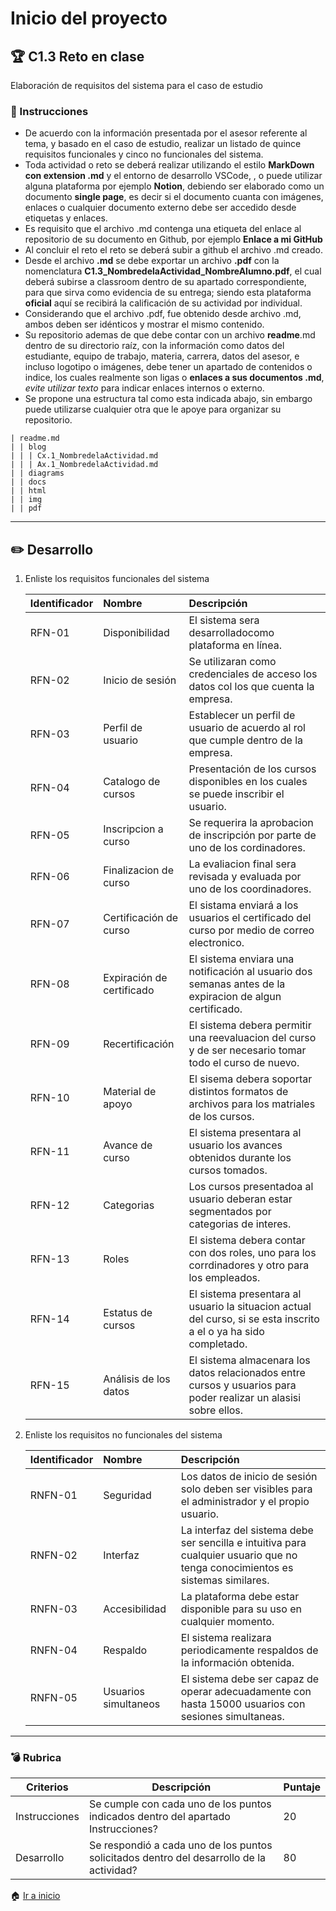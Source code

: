 # Inicio del proyecto

## :trophy: C1.3 Reto en clase

Elaboración de requisitos del sistema para el caso de estudio

### :blue_book: Instrucciones

- De acuerdo con la información presentada por el asesor referente al tema, y basado en el caso de estudio, realizar un listado de quince requisitos funcionales y cinco no funcionales del sistema.
- Toda actividad o reto se deberá realizar utilizando el estilo **MarkDown con extension .md** y el entorno de desarrollo VSCode, , o puede utilizar alguna plataforma por ejemplo **Notion**, debiendo ser elaborado como un documento **single page**, es decir si el documento cuanta con imágenes, enlaces o cualquier documento externo debe ser accedido desde etiquetas y enlaces.
- Es requisito que el archivo .md contenga una etiqueta del enlace al repositorio de su documento en Github, por ejemplo **Enlace a mi GitHub**
- Al concluir el reto el reto se deberá subir a github el archivo .md creado.
- Desde el archivo **.md** se debe exportar un archivo **.pdf** con la nomenclatura **C1.3_NombredelaActividad_NombreAlumno.pdf**, el cual deberá subirse a classroom dentro de su apartado correspondiente, para que sirva como evidencia de su entrega; siendo esta plataforma **oficial** aquí se recibirá la calificación de su actividad por individual.
- Considerando que el archivo .pdf, fue obtenido desde archivo .md, ambos deben ser idénticos y mostrar el mismo contenido.
- Su repositorio ademas de que debe contar con un archivo **readme**.md dentro de su directorio raíz, con la información como datos del estudiante, equipo de trabajo, materia, carrera, datos del asesor, e incluso logotipo o imágenes, debe tener un apartado de contenidos o indice, los cuales realmente son ligas o **enlaces a sus documentos .md**, _evite utilizar texto_ para indicar enlaces internos o externo.
- Se propone una estructura tal como esta indicada abajo, sin embargo puede utilizarse cualquier otra que le apoye para organizar su repositorio.

```
| readme.md
| | blog
| | | Cx.1_NombredelaActividad.md
| | | Ax.1_NombredelaActividad.md
| | diagrams
| | docs
| | html
| | img
| | pdf    
```

___

## :pencil2: Desarrollo

1. Enliste los requisitos funcionales del sistema
   
    Identificador | Nombre | Descripción | 
    :--|:--|:--
    RFN-01|Disponibilidad|El sistema sera desarrolladocomo plataforma en línea.
    RFN-02|Inicio de sesión|Se utilizaran como credenciales de acceso los datos col los que cuenta la empresa.
    RFN-03|Perfil de usuario|Establecer un perfil de usuario de acuerdo al rol que cumple dentro de la empresa.
    RFN-04|Catalogo de cursos|Presentación de los cursos disponibles en los cuales se puede inscribir el usuario.
    RFN-05|Inscripcion a curso|Se requerira la aprobacion de inscripción por parte de uno de los cordinadores.
    RFN-06|Finalizacion de curso|La evaliacion final sera revisada y evaluada por uno de los coordinadores.
    RFN-07|Certificación de curso|El sistama enviará a los usuarios el certificado del curso por medio de correo electronico.
    RFN-08|Expiración de certificado|El sistema enviara una notificación al usuario dos semanas antes de la expiracion de algun certificado.
    RFN-09|Recertificación|El sistema debera permitir una reevaluacion del curso y de ser necesario tomar todo el curso de nuevo.
    RFN-10|Material de apoyo|El sisema debera soportar distintos formatos de archivos para los matriales de los cursos.
    RFN-11|Avance de curso|El sistema presentara al usuario los avances obtenidos durante los cursos tomados.
    RFN-12|Categorias|Los cursos presentadoa al usuario deberan estar segmentados por categorias de interes.
    RFN-13|Roles|El sistema debera contar con dos roles, uno para los corrdinadores y otro para los empleados.
    RFN-14|Estatus de cursos|El sistema presentara al usuario la situacion actual del curso, si se esta inscrito a el o ya ha sido completado.
    RFN-15|Análisis de los datos|El sistema almacenara los datos relacionados entre cursos y usuarios para poder realizar un alasisi sobre ellos.
 
2. Enliste los requisitos no funcionales del sistema
   
    Identificador | Nombre | Descripción
    :--|:--|:--
    RNFN-01|Seguridad|Los datos de inicio de sesión solo deben ser visibles para el administrador y el propio usuario.
    RNFN-02|Interfaz|La interfaz del sistema debe ser sencilla e intuitiva para cualquier usuario que no tenga conocimientos es sistemas similares.
    RNFN-03|Accesibilidad|La plataforma debe estar disponible para su uso en cualquier momento.
    RNFN-04|Respaldo|El sistema realizara periodicamente respaldos de la información obtenida.
    RNFN-05|Usuarios simultaneos|El sistema debe ser capaz de operar adecuadamente con hasta 15000 usuarios con sesiones simultaneas.

___

### :bomb: Rubrica

| Criterios     | Descripción                                                                                  | Puntaje |
| ------------- | -------------------------------------------------------------------------------------------- | ------- |
| Instrucciones | Se cumple con cada uno de los puntos indicados dentro del apartado Instrucciones?            | 20 |
| Desarrollo    | Se respondió a cada uno de los puntos solicitados dentro del desarrollo de la actividad?     | 80      |

:house: [Ir a inicio](https://github.com/CarlosVillanueva1721/Analisis-avanzado-de-software "Github")